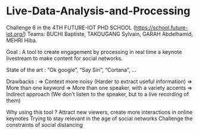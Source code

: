 # Live-Data-Analysis-and-Processing
Challenge 6 in the 4TH FUTURE-IOT PHD SCHOOL (https://school.future-iot.org/)
Teams:
BUCHI Baptiste,
TAKOUGANG Sylvain,
GARAH Abdelhamid,
MEHRI Hiba.

Goal : A tool to create engagement by processing in real time a keynote livestream to make content for social networks.

State of the art : “Ok google”, “Say Siri”, “Cortana”, …

Drawbacks :
⇒ Context more noisy (Harder to extract useful information)
⇒ More than one keyword
⇒ More than one speaker, with a variety accents
⇒ Indirect approach (We don’t listen to the speaker, but to a live recording of them)

Why using this tool ?
Attract new viewers, create more interactions in online keynotes
Trying to stay relevant in the age of social networks
Challenge the constraints of social distancing
